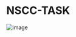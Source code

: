 # NSCC-TASK
![image](https://github.com/user-attachments/assets/47d7239e-ddb4-4c47-80ce-e41df4585a6f)

